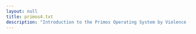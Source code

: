 ```yaml
---
layout: null
title: primos4.txt
description: "Introduction to the Primos Operating System by Violence (1989) of The VOID Hackers"
---
```

